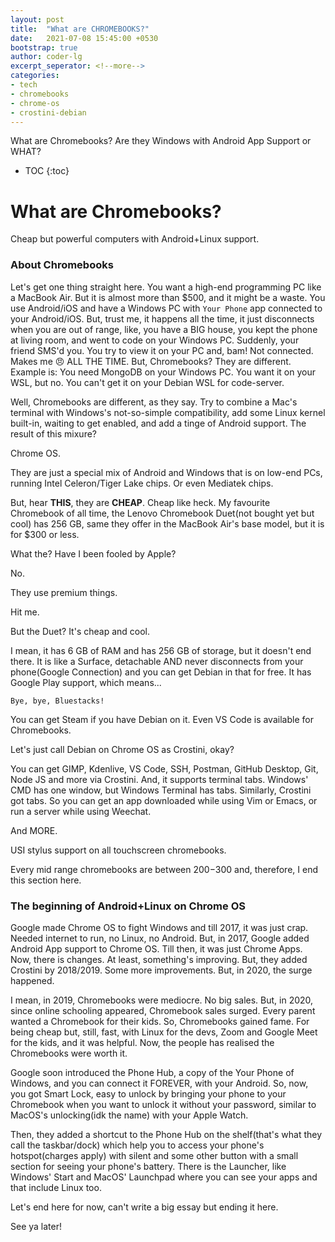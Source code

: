 ```yaml
---
layout: post
title:  "What are CHROMEBOOKS?"
date:   2021-07-08 15:45:00 +0530
bootstrap: true
author: coder-lg
excerpt_seperator: <!--more-->
categories:
- tech
- chromebooks
- chrome-os
- crostini-debian
---
```

What are Chromebooks? Are they Windows with Android App Support or WHAT?
<!--more-->
* TOC
{:toc}
# What are Chromebooks?
Cheap but powerful computers with Android+Linux support.
### About Chromebooks

Let's get one thing straight here. You want a high-end programming PC like a MacBook Air. But it is almost more than $500, and it might be a waste. You use Android/iOS and have a Windows PC with `Your Phone` app connected to your Android/iOS. But, trust me, it happens all the time, it just disconnects when you are out of range, like, you have a BIG house, you kept the phone at living room, and went to code on your Windows PC. Suddenly, your friend SMS'd you. You try to view it on your PC and, bam! Not connected. Makes me :angry: ALL THE TIME. But, Chromebooks? They are different. Example is: You need MongoDB on your Windows PC. You want it on your WSL, but no. You can't get it on your Debian WSL for code-server. 

Well, Chromebooks are different, as they say. Try to combine a Mac's terminal with Windows's not-so-simple compatibility, add some Linux kernel built-in, waiting to get enabled, and add a tinge of Android support. The result of this mixure?

Chrome OS.

They are just a special mix of Android and Windows that is on low-end PCs, running Intel Celeron/Tiger Lake chips. Or even Mediatek chips.

But, hear **THIS**, they are **CHEAP**. Cheap like heck. My favourite Chromebook of all time, the Lenovo Chromebook Duet(not bought yet but cool) has 256 GB, same they offer in the MacBook Air's base model, but it is for $300 or less.

What the? Have I been fooled by Apple? 

No.

They use premium things.

Hit me.

But the  Duet? It's cheap and cool.

I mean, it has 6 GB of RAM and has 256 GB of storage, but it doesn't end there. It is like a Surface, detachable AND never disconnects from your phone(Google Connection) and you can get Debian in that for free. It has Google Play support, which means...
```
Bye, bye, Bluestacks!
```
You can get Steam if you have Debian on it. Even VS Code is available for Chromebooks.

Let's just call Debian on Chrome OS as Crostini, okay?

You can get GIMP, Kdenlive, VS Code, SSH, Postman, GitHub Desktop, Git, Node JS and more via Crostini. And, it supports terminal tabs. Windows' CMD has one window, but Windows Terminal has tabs. Similarly, Crostini got tabs. So you can get an app downloaded while using Vim or Emacs, or run a server while using Weechat.

And MORE.

USI stylus support on all touchscreen chromebooks.

Every mid range chromebooks are between $200-$300 and, therefore, I end this section here.

### The beginning of Android+Linux on Chrome OS
Google made Chrome OS to fight Windows and till 2017, it was just crap. Needed internet to run, no Linux, no Android. But, in 2017, Google added Android App support to Chrome OS. Till then, it was just Chrome Apps. Now, there is changes. At least, something's improving. But, they added Crostini by 2018/2019.
Some more improvements. But, in 2020, the surge happened.

I mean, in 2019, Chromebooks were mediocre. No big sales. But, in 2020, since online schooling appeared, Chromebook sales surged. Every parent wanted a Chromebook for their kids. So, Chromebooks gained fame. For being cheap but, still, fast, with Linux for the devs, Zoom and Google Meet for the kids, and it was helpful. Now, the people has realised the Chromebooks were worth it.

Google soon introduced the Phone Hub, a copy of the Your Phone of Windows, and you can connect it FOREVER, with your Android. So, now, you got Smart Lock, easy to unlock by bringing your phone to your Chromebook when you want to unlock it without your password, similar to MacOS's unlocking(idk the name) with your Apple Watch.

Then, they added a shortcut to the Phone Hub on the shelf(that's what they call the taskbar/dock) which help you to access your phone's hotspot(charges apply) with silent and some other button with a small section for seeing your phone's battery. There is the Launcher, like Windows' Start and MacOS' Launchpad where you can see your apps and that include Linux too.

Let's end here for now, can't write a big essay but ending it here.

See ya later!
